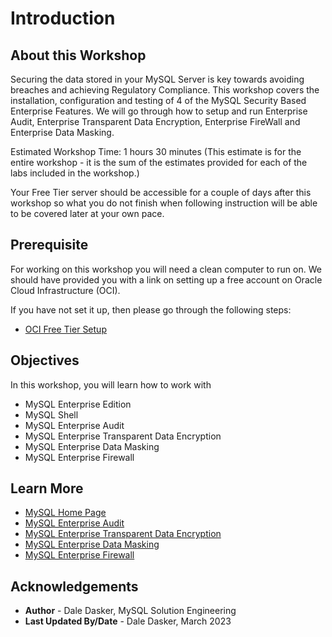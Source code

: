 # Introduction

## About this Workshop

Securing the data stored in your MySQL Server is key towards avoiding breaches and achieving Regulatory Compliance.  This workshop covers the installation, configuration and testing of 4 of the MySQL Security Based Enterprise Features.  We will go through how to setup and run Enterprise Audit, Enterprise Transparent Data Encryption, Enterprise FireWall and Enterprise Data Masking.

Estimated Workshop Time: 1 hours 30 minutes (This estimate is for the entire workshop - it is the sum of the estimates provided for each of the labs included in the workshop.)

Your Free Tier server should be accessible for a couple of days after this workshop so what you do not finish when following instruction will be able to be covered later at your own pace.


## Prerequisite

For working on this workshop you will need a clean computer to run on.  We should have provided you with a link on setting up a free account on Oracle Cloud Infrastructure (OCI).  

If you have not set it up, then please go through the following steps:

* [OCI Free Tier Setup](https://plforacle.github.io/learning-library/data-management-library/mysql-se/mysql-cloud/workshops/register/index.html)

## Objectives

In this workshop, you will learn how to work with 
- MySQL Enterprise Edition
- MySQL Shell
- MySQL Enterprise Audit
- MySQL Enterprise Transparent Data Encryption 
- MySQL Enterprise Data Masking
- MySQL Enterprise Firewall

## Learn More

* [MySQL Home Page](https://www.mysql.com/)
* [MySQL Enterprise Audit](https://dev.mysql.com/doc/refman/8.0/en/audit-log.html)
* [MySQL Enterprise Transparent Data Encryption](https://dev.mysql.com/doc/refman/8.0/en/innodb-data-encryption.html)
* [MySQL Enterprise Data Masking](https://dev.mysql.com/doc/refman/8.0/en/data-masking.html)
* [MySQL Enterprise Firewall](https://dev.mysql.com/doc/refman/8.0/en/firewall.html)

## Acknowledgements
* **Author** - Dale Dasker, MySQL Solution Engineering
* **Last Updated By/Date** - Dale Dasker, March 2023
